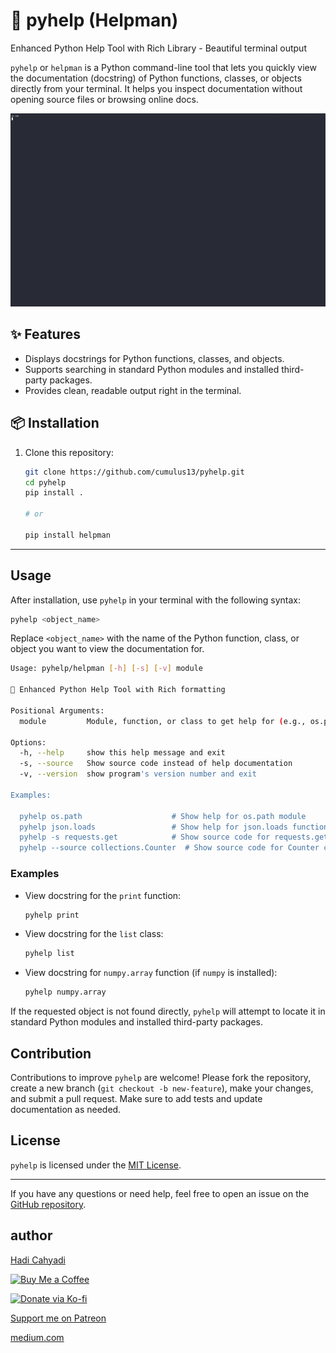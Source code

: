 # 🚀 pyhelp (Helpman)

Enhanced Python Help Tool with Rich Library - Beautiful terminal output


`pyhelp` or `helpman` is a Python command-line tool that lets you quickly view the documentation (docstring) of Python functions, classes, or objects directly from your terminal. It helps you inspect documentation without opening source files or browsing online docs.

[![Example Usage](https://github.com/cumulus13/pyhelp/raw/refs/heads/master/helpman_example_usage.gif)](https://github.com/cumulus13/pyhelp/raw/refs/heads/master/helpman_example_usage.gif)

## ✨ Features

- Displays docstrings for Python functions, classes, and objects.
- Supports searching in standard Python modules and installed third-party packages.
- Provides clean, readable output right in the terminal.

## 📦 Installation

1. Clone this repository:
   ```bash
   git clone https://github.com/cumulus13/pyhelp.git
   cd pyhelp
   pip install .

   # or

   pip install helpman
    ```
---

## Usage

After installation, use `pyhelp` in your terminal with the following syntax:

```bash
pyhelp <object_name>
```

Replace `<object_name>` with the name of the Python function, class, or object you want to view the documentation for.

```bash
Usage: pyhelp/helpman [-h] [-s] [-v] module

🐍 Enhanced Python Help Tool with Rich formatting

Positional Arguments:
  module         Module, function, or class to get help for (e.g., os.path, json.loads)

Options:
  -h, --help     show this help message and exit
  -s, --source   Show source code instead of help documentation
  -v, --version  show program's version number and exit

Examples:

  pyhelp os.path                    # Show help for os.path module
  pyhelp json.loads                 # Show help for json.loads function
  pyhelp -s requests.get            # Show source code for requests.get
  pyhelp --source collections.Counter  # Show source code for Counter class

```

### Examples

- View docstring for the `print` function:

  ```bash
  pyhelp print
  ```

- View docstring for the `list` class:

  ```bash
  pyhelp list
  ```

- View docstring for `numpy.array` function (if `numpy` is installed):

  ```bash
  pyhelp numpy.array
  ```

If the requested object is not found directly, `pyhelp` will attempt to locate it in standard Python modules and installed third-party packages.

## Contribution

Contributions to improve `pyhelp` are welcome! Please fork the repository, create a new branch (`git checkout -b new-feature`), make your changes, and submit a pull request. Make sure to add tests and update documentation as needed.

## License

`pyhelp` is licensed under the [MIT License](LICENSE).

---

If you have any questions or need help, feel free to open an issue on the [GitHub repository](https://github.com/cumulus13/pyhelp/issues).


## author
[Hadi Cahyadi](mailto:cumulus13@gmail.com)
    

[![Buy Me a Coffee](https://www.buymeacoffee.com/assets/img/custom_images/orange_img.png)](https://www.buymeacoffee.com/cumulus13)

[![Donate via Ko-fi](https://ko-fi.com/img/githubbutton_sm.svg)](https://ko-fi.com/cumulus13)
 
[Support me on Patreon](https://www.patreon.com/cumulus13)

[medium.com](https://www.medium.com/@cumulus13)